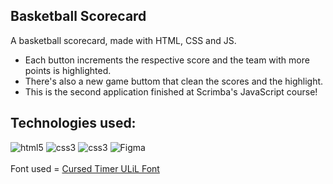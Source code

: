 ## Basketball Scorecard
A basketball scorecard, made with HTML, CSS and JS. 
- Each button increments the respective score and the team with more points is highlighted.
- There's also a new game buttom that clean the scores and the highlight.
- This is the second application finished at Scrimba's JavaScript course!
## Technologies used:
<div style="display:inline_block">
  <img alt="html5" src="https://img.shields.io/badge/HTML5-E34F26?style=for-the-badge&logo=html5&logoColor=white"> 
  <img alt="css3" src="https://img.shields.io/badge/CSS3-1572B6?style=for-the-badge&logo=css3&logoColor=white">
    <img alt="css3" src="https://img.shields.io/badge/JavaScript-F7DF1E?style=for-the-badge&logo=javascript&logoColor=white">
   <img alt="Figma" src="https://img.shields.io/badge/Figma-F24E1E?style=for-the-badge&logo=figma&logoColor=white">
</div>
<br>
Font used = <a href="https://www.fontspace.com/cursed-timer-ulil-font-f29411">Cursed Timer ULiL Font</a>
